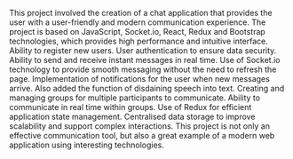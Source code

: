 This project involved the creation of a chat application that provides the user with a user-friendly and modern communication experience. The project is based on JavaScript, Socket.io, React, Redux and Bootstrap technologies, which provides high performance and intuitive interface.
Ability to register new users. User authentication to ensure data security.
Ability to send and receive instant messages in real time. Use of Socket.io technology to provide smooth messaging without the need to refresh the page. Implementation of notifications for the user when new messages arrive. Also added the function of disdaining speech into text.
Creating and managing groups for multiple participants to communicate. Ability to communicate in real time within groups.
Use of Redux for efficient application state management. Centralised data storage to improve scalability and support complex interactions.
This project is not only an effective communication tool, but also a great example of a modern web application using interesting technologies.
